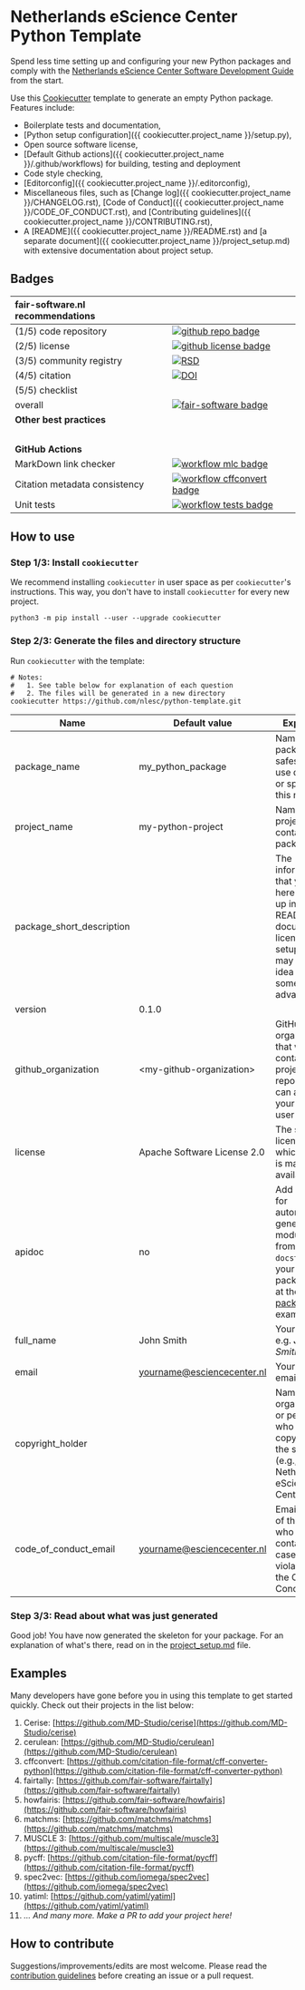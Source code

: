 # Netherlands eScience Center Python Template

Spend less time setting up and configuring your new Python packages and comply with the
[Netherlands eScience Center Software Development Guide](https://guide.esciencecenter.nl/)
from the start.

Use this [Cookiecutter](https://cookiecutter.readthedocs.io) template to generate
an empty Python package. Features include:

- Boilerplate tests and documentation,
- [Python setup configuration]({{ cookiecutter.project_name }}/setup.py),
- Open source software license,
- [Default Github actions]({{ cookiecutter.project_name }}/.github/workflows) for building, testing and deployment
- Code style checking,
- [Editorconfig]({{ cookiecutter.project_name }}/.editorconfig),
- Miscellaneous files, such as [Change log]({{ cookiecutter.project_name }}/CHANGELOG.rst), [Code of Conduct]({{ cookiecutter.project_name }}/CODE_OF_CONDUCT.rst), and [Contributing guidelines]({{ cookiecutter.project_name }}/CONTRIBUTING.rst),
- A [README]({{ cookiecutter.project_name }}/README.rst) and [a separate document]({{ cookiecutter.project_name }}/project_setup.md) with extensive documentation about project setup.

## Badges

| fair-software.nl recommendations | |
| :-- | :--  |
| (1/5) code repository              | [![github repo badge](https://img.shields.io/badge/github-repo-000.svg?logo=github&labelColor=gray&color=blue)](https://github.com/nlesc/python-template) |
| (2/5) license                      | [![github license badge](https://img.shields.io/github/license/nlesc/python-template)](https://github.com/nlesc/python-template) |
| (3/5) community registry           | [![RSD](https://img.shields.io/badge/rsd-python--template-00a3e3.svg)](https://research-software.nl/software/nlesc-python-template) |
| (4/5) citation                     | [![DOI](https://zenodo.org/badge/DOI/10.5281/zenodo.1310751.svg)](https://doi.org/10.5281/zenodo.1310751) |
| (5/5) checklist                    | &nbsp; |
| overall                            | [![fair-software badge](https://img.shields.io/badge/fair--software.eu-%E2%97%8F%20%20%E2%97%8F%20%20%E2%97%8F%20%20%E2%97%8F%20%20%E2%97%8B-yellow)](https://fair-software.eu) |
| **Other best practices**           | &nbsp; |
| &nbsp;                             | &nbsp; |
| **GitHub Actions**                 | &nbsp; |
| MarkDown link checker              | [![workflow mlc badge](https://github.com/nlesc/python-template/workflows/markdown-link-checker/badge.svg)](https://github.com/nlesc/python-template/actions?query=workflow%3A%22markdown-link-checker%22) |
| Citation metadata consistency      | [![workflow cffconvert badge](https://github.com/nlesc/python-template/workflows/cffconvert/badge.svg)](https://github.com/nlesc/python-template/actions?query=workflow%3A%22cffconvert%22) |
| Unit tests                         | [![workflow tests badge](https://github.com/nlesc/python-template/workflows/tests/badge.svg)](https://github.com/nlesc/python-template/actions?query=workflow%3Atests) |

## How to use

### Step 1/3: Install `cookiecutter`

We recommend installing `cookiecutter` in user space as per `cookiecutter`'s instructions. This way, you don't have to
install `cookiecutter` for every new project.

```shell
python3 -m pip install --user --upgrade cookiecutter
```

### Step 2/3: Generate the files and directory structure

Run `cookiecutter` with the template:

```shell
# Notes:
#   1. See table below for explanation of each question
#   2. The files will be generated in a new directory
cookiecutter https://github.com/nlesc/python-template.git
```

| Name                      | Default value | Explanation |
| ------------------------- | ------------- | ----------- |
| package_name              | my_python_package | Name of the package. It is safest not to use dashes (-) or spaces in this name. |
| project_name              | my-python-project | Name of the project that contains the package. |
| package_short_description | &nbsp;            | The information that you enter here will end up in the README, documentation, license, and setup.cfg, so it may be a good idea to prepare something in advance. |
| version                   | 0.1.0             | &nbsp; |
| github_organization       | &lt;my-github-organization&gt; | GitHub organization that will contain this project's repository. This can also be your GitHub user name. |
| license                   | Apache Software License 2.0 | The software license under which the code is made available.  |
| apidoc                    | no                | Add support for automatically generating a module index from the `docstrings` in your Python package (look at the [scriptcwl package](http://scriptcwl.readthedocs.io/en/latest/apidocs/scriptcwl.html) for an example).
| full_name                 | John Smith        | Your full name, e.g. _John Smith_. |
| email                     | yourname@esciencecenter.nl | Your (work) email address |
| copyright_holder          | &nbsp;            | Name(s) of the organization(s) or person(s) who hold the copyright of the software (e.g., Netherlands eScience Center). |
| code_of_conduct_email     | yourname@esciencecenter.nl | Email address of the person who should be contacted in case of violations of the Code of Conduct. |

### Step 3/3: Read about what was just generated

Good job! You have now generated the skeleton for your package. For an explanation of what's there, read on in the [project_setup.md]({{cookiecutter.project_name}}/project_setup.md) file.

## Examples

Many developers have gone before you in using this template to get started quickly. Check out their projects in the
list below:

1. Cerise: [https://github.com/MD-Studio/cerise](https://github.com/MD-Studio/cerise)
1. cerulean: [https://github.com/MD-Studio/cerulean](https://github.com/MD-Studio/cerulean)
1. cffconvert: [https://github.com/citation-file-format/cff-converter-python](https://github.com/citation-file-format/cff-converter-python)
1. fairtally: [https://github.com/fair-software/fairtally](https://github.com/fair-software/fairtally)
1. howfairis: [https://github.com/fair-software/howfairis](https://github.com/fair-software/howfairis)
1. matchms: [https://github.com/matchms/matchms](https://github.com/matchms/matchms)
1. MUSCLE 3: [https://github.com/multiscale/muscle3](https://github.com/multiscale/muscle3)
1. pycff: [https://github.com/citation-file-format/pycff](https://github.com/citation-file-format/pycff)
1. spec2vec: [https://github.com/iomega/spec2vec](https://github.com/iomega/spec2vec)
1. yatiml: [https://github.com/yatiml/yatiml](https://github.com/yatiml/yatiml)
1. _... And many more. Make a PR to add your project here!_


## How to contribute

Suggestions/improvements/edits are most welcome. Please read the [contribution guidelines](CONTRIBUTING.md) before creating an issue or a pull request.
